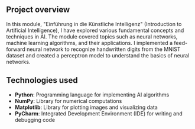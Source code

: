 ## Project overview

In this module, "Einführung in die Künstliche Intelligenz" (Introduction to Artificial Intelligence), I have explored various fundamental concepts and techniques in AI. The module covered topics such as neural networks, machine learning algorithms, and their applications. I implemented a feed-forward neural network to recognize handwritten digits from the MNIST dataset and created a perceptron model to understand the basics of neural networks.

## Technologies used

- **Python**: Programming language for implementing AI algorithms
- **NumPy**: Library for numerical computations
- **Matplotlib**: Library for plotting images and visualizing data
- **PyCharm**: Integrated Development Environment (IDE) for writing and debugging code
